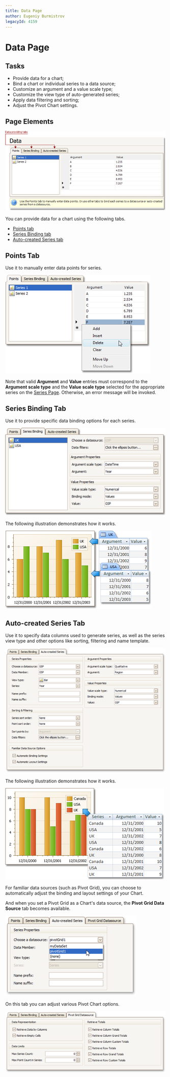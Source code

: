 ```yaml
---
title: Data Page
author: Eugeniy Burmistrov
legacyId: 4159
---
```

# Data Page
## Tasks
* Provide data for a chart;
* Bind a chart or individual series to a data source;
* Customize an argument and a value scale type;
* Customize the view type of auto-generated series;
* Apply data filtering and sorting;
* Adjust the Pivot Chart settings.

## Page Elements
![ChartWizard_DataPage](../../../images/img7232.png)

You can provide data for a chart using the following tabs.
* [Points tab](#pointstab)
* [Series Binding tab](#seriesbindingtab)
* [Auto-created Series tab](#autocreatedseriestab)

## <a name="pointstab"/>Points Tab
Use it to manually enter data points for series.

![ChartWizard_DataPage_1](../../../images/img7245.png)

Note that valid **Argument** and **Value** entries must correspond to the **Argument scale type** and the **Value scale type** selected for the appropriate series on the [Series Page](series-page.md). Otherwise, an error message will be invoked.

## <a name="seriesbindingtab"/>Series Binding Tab
Use it to provide specific data binding options for each series.

![ChartWizard_4b](../../../images/img7247.png)

The following illustration demonstrates how it works.

![ChartSeriesBinding2](../../../images/img7383.png)

## <a name="autocreatedseriestab"/>Auto-created Series Tab
Use it to specify data columns used to generate series, as well as the series view type and other options like sorting, filtering and name template.

![ChartWizard_4c](../../../images/img7246.png)

The following illustration demonstrates how it works.

![ChartSeriesBinding](../../../images/img7374.png)

For familiar data sources (such as Pivot Grid), you can choose to automatically adjust the binding and layout settings of your Chart.

And when you set a Pivot Grid as a Chart's data source, the **Pivot Grid Data Source** tab becomes available.

![ChartWizard_4c_1](../../../images/img13283.png)

On this tab you can adjust various Pivot Chart options.

![ChartWizard_4c_2](../../../images/img13284.png)